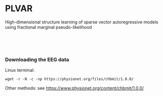 # PLVAR

High-dimensional structure learning of sparse vector autoregressive models using fractional marginal pseudo-likelihood

<br>
<br>
<br>

### Downloading the EEG data

Linux terminal:

`wget -r -N -c -np https://physionet.org/files/chbmit/1.0.0/`

Other methods: see https://www.physionet.org/content/chbmit/1.0.0/
